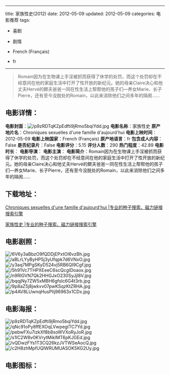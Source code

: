 
---
title: 家族性史(2012)
date: 2012-05-09
updated: 2012-05-09
categories: 电影推荐
tags:
- 喜剧
- 剧情

- French (Français)
- fr
---


> Romain因为在生物课上手淫被抓而获得了休学的处罚，而这个处罚却在不经意间在他的家庭生活中打开了性开放的新纪元。她的母亲Claire决心和他丈夫Hervé的鳏夫爸爸一同在性生活上帮帮他的孩子们—养女Marie、长子Pierre，还有至今没脱处的Romain，以此来消除他们之间多年的隔阂……

## **电影详情**：

**电影封面**：<img src="https://image.tmdb.org/t/p/w200/p9zRDTqKZpEdfti9jRmo5bqiYdd.jpg" alt="/p9zRDTqKZpEdfti9jRmo5bqiYdd.jpg" title="/p9zRDTqKZpEdfti9jRmo5bqiYdd.jpg">
**电影名称**：家族性史
**原产地片名**：Chroniques sexuelles d'une famille d'aujourd'hui
**电影上映时间**：2012-05-09
**电影上映国家**：French (Français)
**原产地语言**：fr
**包含成人内容**：False
**是否纪录片**：False
**电影评分**：5.15
**评分人数**：290
**热门程度**：42.89
**电影时长**：
**电影导演**：
**电影主演**：
**电影简介**：Romain因为在生物课上手淫被抓而获得了休学的处罚，而这个处罚却在不经意间在他的家庭生活中打开了性开放的新纪元。她的母亲Claire决心和他丈夫Hervé的鳏夫爸爸一同在性生活上帮帮他的孩子们—养女Marie、长子Pierre，还有至今没脱处的Romain，以此来消除他们之间多年的隔阂……

## **下载地址**：
[Chroniques sexuelles d'une famille d'aujourd'hui |专业的种子搜索、磁力链接搜索引擎](https://movie.amd794.com:2083/?search=Chroniques%20sexuelles%20d%27une%20famille%20d%27aujourd%27hui&ordering=&mode=match_phrase&page_size=10&page=1)

[家族性史 |专业的种子搜索、磁力链接搜索引擎](https://movie.amd794.com:2083/?search=%E5%AE%B6%E6%97%8F%E6%80%A7%E5%8F%B2&ordering=&mode=match_phrase&page_size=10&page=1)
 

## **电影剧照**：
<img src="https://image.tmdb.org/t/p/original/6V6y3aBbzO9fQDDjEPxtOI6vzBh.jpg" alt="/6V6y3aBbzO9fQDDjEPxtOI6vzBh.jpg" title="/6V6y3aBbzO9fQDDjEPxtOI6vzBh.jpg"><img src="https://image.tmdb.org/t/p/original/aBLrLYyByHP5j3yUfqpk7d6VNxO.jpg" alt="/aBLrLYyByHP5j3yUfqpk7d6VNxO.jpg" title="/aBLrLYyByHP5j3yUfqpk7d6VNxO.jpg"><img src="https://image.tmdb.org/t/p/original/y3aq7MPgSKyD524vj5RB6QI9Cgf.jpg" alt="/y3aq7MPgSKyD524vj5RB6QI9Cgf.jpg" title="/y3aq7MPgSKyD524vj5RB6QI9Cgf.jpg"><img src="https://image.tmdb.org/t/p/original/5h91Vc7THPXEeeC6scQcgIDoaox.jpg" alt="/5h91Vc7THPXEeeC6scQcgIDoaox.jpg" title="/5h91Vc7THPXEeeC6scQcgIDoaox.jpg"><img src="https://image.tmdb.org/t/p/original/n9RlGVN7Qk2HHGJxO230SyJjl8V.jpg" alt="/n9RlGVN7Qk2HHGJxO230SyJjl8V.jpg" title="/n9RlGVN7Qk2HHGJxO230SyJjl8V.jpg"><img src="https://image.tmdb.org/t/p/original/bqqjNy7ZW5xMBH6gfslc6G4t3rb.jpg" alt="/bqqjNy7ZW5xMBH6gfslc6G4t3rb.jpg" title="/bqqjNy7ZW5xMBH6gfslc6G4t3rb.jpg"><img src="https://image.tmdb.org/t/p/original/9p8aZ5j8jwkvv07pwKSqzKtZRHA.jpg" alt="/9p8aZ5j8jwkvv07pwKSqzKtZRHA.jpg" title="/9p8aZ5j8jwkvv07pwKSqzKtZRHA.jpg"><img src="https://image.tmdb.org/t/p/original/p4AV8LUwnqHusPIij96963x1CDx.jpg" alt="/p4AV8LUwnqHusPIij96963x1CDx.jpg" title="/p4AV8LUwnqHusPIij96963x1CDx.jpg">

## **电影海报**：
<img src="https://image.tmdb.org/t/p/original/p9zRDTqKZpEdfti9jRmo5bqiYdd.jpg" alt="/p9zRDTqKZpEdfti9jRmo5bqiYdd.jpg" title="/p9zRDTqKZpEdfti9jRmo5bqiYdd.jpg"><img src="https://image.tmdb.org/t/p/original/qNc91oPy8ffEXOqLVwpegITC7Yd.jpg" alt="/qNc91oPy8ffEXOqLVwpegITC7Yd.jpg" title="/qNc91oPy8ffEXOqLVwpegITC7Yd.jpg"><img src="https://image.tmdb.org/t/p/original/pebwFXu7izkXf8b8soWVXoRyJoR.jpg" alt="/pebwFXu7izkXf8b8soWVXoRyJoR.jpg" title="/pebwFXu7izkXf8b8soWVXoRyJoR.jpg"><img src="https://image.tmdb.org/t/p/original/s1IC2W8v0KVrytMiklMT6pKJGEd.jpg" alt="/s1IC2W8v0KVrytMiklMT6pKJGEd.jpg" title="/s1IC2W8v0KVrytMiklMT6pKJGEd.jpg"><img src="https://image.tmdb.org/t/p/original/vQDwzFYs1T3CQ26kzJVTWSeAocQ.jpg" alt="/vQDwzFYs1T3CQ26kzJVTWSeAocQ.jpg" title="/vQDwzFYs1T3CQ26kzJVTWSeAocQ.jpg"><img src="https://image.tmdb.org/t/p/original/c2H8zhMpfUQlWRUMUASOK5KG2Uy.jpg" alt="/c2H8zhMpfUQlWRUMUASOK5KG2Uy.jpg" title="/c2H8zhMpfUQlWRUMUASOK5KG2Uy.jpg">

## **电影图标**：

